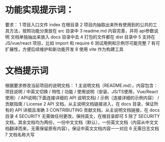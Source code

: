 # 功能实现提示词：

要求：
1 项目入口文件 index 在根目录
2 项目内抽取出来所有使用到的公共的工具方法，按照功能分类放在 src 目录中
3 readme.md 内容完善，并将 api参数说明 文档单独抽出来放入 docs 目录中去
4 打包的文件都在 dist 目录中
5 支持在 JS/vue/react 项目，比如 import 和 require
6 测试用例和示例尽可能完整
7 有可扩展性，方便后续维护和新功能开发
8 使用 vite 作为构建工具

# 文档提示词
根据要求修改当前项目的说明文档：
1 主说明文档（README.md），内容包含：项目说明 / 中英文切换 / 特性 / 功能 / 使用说明（安装、JS/TS使用，Vue/React使用）/ API说明(下面连接详细的 API 说明文档) / 示例（连接详细的示例内容） / 贡献指南 / License
2 API 文档，从主说明文档链接进入，在 docs 目录，保证所有的 API 详细且准确
3 CONTRIBUTING 贡献文档，从主说明文档链接，在 docs 目录
4 SECURITY 无需做任何更改，保持英文，在根目录即可
5 除了 SECURITY 文档，其余文档均为两份，一份中文文档（默认），一份英文文档（内容从中文文档翻译而来，无需保留原有内容），保证中英文文档内容一一对应
6 无需日志文档
7 文档名称大写
